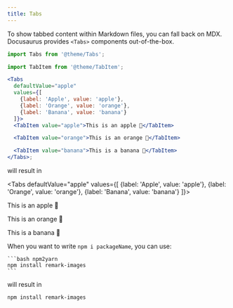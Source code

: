 ```yaml
---
title: Tabs
---
```


To show tabbed content within Markdown files, you can fall back on MDX. Docusaurus provides `<Tabs>` components out-of-the-box.

```jsx
import Tabs from '@theme/Tabs';

import TabItem from '@theme/TabItem';

<Tabs
  defaultValue="apple"
  values={[
    {label: 'Apple', value: 'apple'},
    {label: 'Orange', value: 'orange'},
    {label: 'Banana', value: 'banana'}
  ]}>
  <TabItem value="apple">This is an apple 🍎</TabItem>

  <TabItem value="orange">This is an orange 🍊</TabItem>

  <TabItem value="banana">This is a banana 🍌</TabItem>
</Tabs>;
```

will result in

<Tabs defaultValue="apple" values={[ {label: 'Apple', value: 'apple'}, {label: 'Orange', value: 'orange'}, {label: 'Banana', value: 'banana'} ]}>

<TabItem value="apple">This is an apple 🍎</TabItem>

<TabItem value="orange">This is an orange 🍊</TabItem>

<TabItem value="banana">This is a banana 🍌</TabItem>

</Tabs>

When you want to write `npm i packageName`, you can use:

    ```bash npm2yarn
    npm install remark-images
    ```

will result in

```bash npm2yarn
npm install remark-images
```
